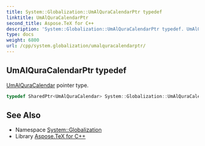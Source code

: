 ```yaml
---
title: System::Globalization::UmAlQuraCalendarPtr typedef
linktitle: UmAlQuraCalendarPtr
second_title: Aspose.TeX for C++
description: 'System::Globalization::UmAlQuraCalendarPtr typedef. UmAlQuraCalendar pointer type in C++.'
type: docs
weight: 6800
url: /cpp/system.globalization/umalquracalendarptr/
---
```

## UmAlQuraCalendarPtr typedef


[UmAlQuraCalendar](../umalquracalendar/) pointer type.

```cpp
typedef SharedPtr<UmAlQuraCalendar> System::Globalization::UmAlQuraCalendarPtr
```

## See Also

* Namespace [System::Globalization](../)
* Library [Aspose.TeX for C++](../../)
